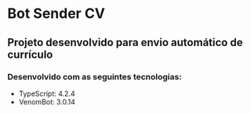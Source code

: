 # Bot Sender CV

## Projeto desenvolvido para envio automático de currículo

### Desenvolvido com as seguintes tecnologias:

- TypeScript: 4.2.4
- VenomBot: 3.0.14
